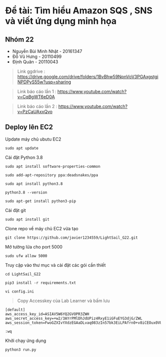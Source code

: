 

# Đề tài: Tìm hiểu Amazon SQS , SNS và viết ứng dụng minh họa

## Nhóm 22
- Nguyễn Bùi Minh Nhật - 20161347
- Đỗ Vũ Hưng    - 20110499
- Định Quân  - 20110043

> Link ggdrive : https://drive.google.com/drive/folders/1BvBhw59NpnVoV3PGAxgstgiNPDPyS55w?usp=sharing

> Link báo cáo lần 1 : https://www.youtube.com/watch?v=CqBgWT6eD0A

> Link báo cáo lần 2 : https://www.youtube.com/watch?v=PzCaUAxxQvo

## Deploy lên EC2
Update máy chủ ubutu EC2
```
sudo apt update
```
Cài đặt Python 3.8
```
sudo apt install software-properties-common

sudo add-apt-repository ppa:deadsnakes/ppa

sudo apt install python3.8

python3.8 --version

sudo apt-get install python3-pip
```
Cài đặt git

```
sudo apt install git
```
Clone repo về máy chủ EC2 vừa tạo
```
git clone https://github.com/javier1234559/LightSail_G22.git
```
Mở tường lửa cho port 5000

```
sudo ufw allow 5000
```
Truy cập vào thư mục và cài đặt các gói cần thiết
```
cd LightSail_G22

pip3 install -r requirements.txt

vi config.ini

```
>Copy Accesskey của Lab Learner và bấm lưu 

```
[default]
aws_access_key_id=ASIAV5W6YQ2GVOPR3ZWH
aws_secret_access_key=+w2/3AYrPMlDhJdUPiz4RxyE1iGFuEYG3djG/ZWL
aws_session_token=FwoGZXIvYXdzEGAaDLvaq083zIn57bk3EiLPAfrn0+v8iCEOux0VU+xtrooSO/Hue7132WKT5ruQqHCgilbAq84fWIkGssPCPAP/9TdPQdk33KsLtrZzT+ByxJUVz1SnDsvrmM+YWenSm5mc37gVNgkxHl71VL5dDOeRL5KJVPunf7XTbMzCoVIU5SfoOeh3ZIYukFYdcb18IsWsZOlNrfTCPeCXtN4OxTxaaSrPcp9KUU2mQ1NwkFBKcN6GyKckE3U+t8ujx6UkZ0aR3v+uyjZCVXblMCUlU0R3Tmpjox8USK49rXvtBGPowyiz3IqdBjItebFl9J4fLcIIfw6Aq+tg58zJzUFqW+9lgJ/HTyvjRdTgEdyFTIxny1el1CRD

```

```
:wq
```
Khởi chạy ứng dụng

```
python3 run.py
```
